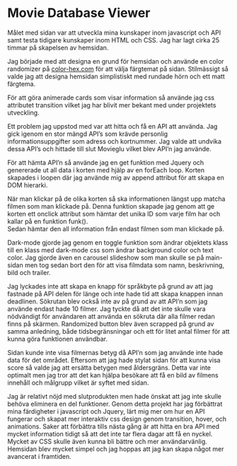 # Movie Database Viewer 

Målet med sidan var att utveckla mina kunskaper inom javascript och API samt testa tidigare kunskaper inom HTML och CSS. Jag har lagt cirka 25 timmar på skapelsen av hemsidan.

Jag började med att designa en grund för hemsidan och använde en color randomizer på [color-hex.com](color-hex.com) för att välja färgtemat på sidan. Stilmässigt så valde jag att designa hemsidan simplistiskt med rundade hörn och ett matt färgtema.

För att göra animerade cards som visar information så använde jag css attributet transition vilket jag har blivit mer bekant med under projektets utveckling. 

Ett problem jag uppstod med var att hitta och få en API att använda. Jag gick igenom en stor mängd API’s som krävde personlig informationsuppgifter som adress och kortnummer. Jag valde att undvika dessa API’s och hittade till slut Movieglu vilket blev API’n jag använde. 

För att hämta API’n så använde jag en get funktion med Jquery och genererade ut all data i korten med hjälp av en forEach loop. Korten skapades  i loopen där jag använde mig av append attribut för att skapa en DOM hierarki. 

När man klickar på de olika korten så ska informationen längst upp matcha filmen som man klickade på. Denna funktion skapade jag genom att ge korten ett onclick attribut som hämtar det unika ID som varje film har och kallar på en funktion funk().   
Sedan hämtar den all information från endast filmen som man klickade på.

Dark-mode gjorde jag genom en toggle funktion som ändrar objektets klass till en klass med dark-mode css som ändrar background color och text color. Jag gjorde även en carousel slideshow som man skulle se på main-sidan men tog sedan bort den för att visa filmdata som namn, beskrivning, bild och trailer.

Jag lyckades inte att skapa en knapp för språkbyte på grund av att jag fastnade på API delen för länge och inte hade tid att skapa knappen innan deadlinen. Sökrutan blev också inte av på grund av att API’n som jag använde endast hade 10 filmer. Jag tyckte då att det inte skulle vara nödvändigt för användaren att använda en sökruta där alla filmer redan finns på skärmen. Randomized button blev även scrapped på grund av samma anledning, både tidsbegränsningar och ett för litet antal filmer för att kunna göra funktionen användbar.  

Sidan kunde inte visa filmernas betyg då API’n som jag använde inte hade data för det området. Eftersom att jag hade stylat sidan för att kunna visa score så valde jag att ersätta betygen med åldersgräns. Detta var inte optimalt men jag tror att det kan hjälpa besökare att få en bild av filmens innehåll och målgrupp vilket är syftet med sidan.


Jag är relativt nöjd med slutprodukten men hade önskat att jag inte skulle behöva eliminera en del funktioner. Genom detta projekt har jag förbättrat mina färdigheter i javascript och Jquery, lärt mig mer om hur en API fungerar och skapat mer interaktiv css design genom transition, hover, och animations. Saker att förbättra tills nästa gång är att hitta en bra API med mycket information tidigt så att det inte tar flera dagar att få en nyckel. Mycket av CSS skulle även kunna bli bättre och mer användarvänlig. Hemsidan blev mycket simpel och jag hoppas att jag kan skapa något mer avancerat i framtiden.
